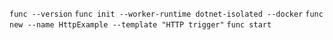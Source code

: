 `func --version`
`func init --worker-runtime dotnet-isolated --docker`
`func new --name HttpExample --template "HTTP trigger"`
`func start`
